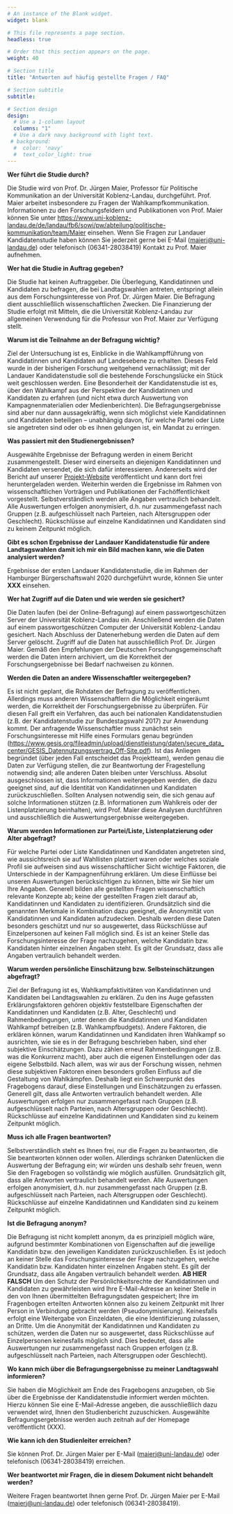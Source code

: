 ```yaml
---
# An instance of the Blank widget.
widget: blank

# This file represents a page section.
headless: true

# Order that this section appears on the page.
weight: 40

# Section title
title: "Antworten auf häufig gestellte Fragen / FAQ"

# Section subtitle
subtitle:

# Section design
design:
  # Use a 1-column layout
  columns: "1"
  # Use a dark navy background with light text.
 # background:
  #  color: 'navy'
  #  text_color_light: true
---
```


**Wer führt die Studie durch?**

Die Studie wird von Prof. Dr. Jürgen Maier, Professor für Politische Kommunikation an der Universität Koblenz-Landau, durchgeführt. Prof. Maier arbeitet insbesondere zu Fragen der Wahlkampfkommunikation. Informationen zu den Forschungsfeldern und Publikationen von Prof. Maier können Sie unter https://www.uni-koblenz-landau.de/de/landau/fb6/sowi/pw/abteilung/politische-kommunikation/team/Maier einsehen. Wenn Sie Fragen zur Landauer Kandidatenstudie haben können Sie jederzeit gerne bei E-Mail (maierj@uni-landau.de) oder telefonisch (06341-28038419) Kontakt zu Prof. Maier aufnehmen.

**Wer hat die Studie in Auftrag gegeben?**

Die Studie hat keinen Auftraggeber. Die Überlegung, Kandidatinnen und Kandidaten zu befragen, die bei Landtagswahlen antreten, entspringt allein aus dem Forschungsinteresse von Prof. Dr. Jürgen Maier. Die Befragung dient ausschließlich wissenschaftlichen Zwecken. Die Finanzierung der Studie erfolgt mit Mitteln, die die Universität Koblenz-Landau zur allgemeinen Verwendung für die Professur von Prof. Maier zur Verfügung stellt. 

**Warum ist die Teilnahme an der Befragung wichtig?**

Ziel der Untersuchung ist es, Einblicke in die Wahlkampfführung von Kandidatinnen und Kandidaten auf Landesebene zu erhalten. Dieses Feld wurde in der bisherigen Forschung weitgehend vernachlässigt; mit der Landauer Kandidatenstudie soll die bestehende Forschungslücke ein Stück weit geschlossen werden. Eine Besonderheit der Kandidatenstudie ist es, über den Wahlkampf aus der Perspektive der Kandidatinnen und Kandidaten zu erfahren (und nicht etwa durch Auswertung von Kampagnenmaterialien oder Medienberichten). Die Befragungsergebnisse sind aber nur dann aussagekräftig, wenn sich möglichst viele Kandidatinnen und Kandidaten beteiligen – unabhängig davon, für welche Partei oder Liste sie angetreten sind oder ob es ihnen gelungen ist, ein Mandat zu erringen.

**Was passiert mit den Studienergebnissen?**

Ausgewählte Ergebnisse der Befragung werden in einem Bericht zusammengestellt. Dieser wird einerseits an diejenigen Kandidatinnen und Kandidaten versendet, die sich dafür interessieren. Andererseits wird der Bericht auf unserer <a href="/ergebnisse" target="_blank">Projekt-Website</a> veröffentlicht und kann dort frei heruntergeladen werden. Weiterhin werden die Ergebnisse im Rahmen von wissenschaftlichen Vorträgen und Publikationen der Fachöffentlichkeit vorgestellt. Selbstverständlich werden alle Angaben vertraulich behandelt. Alle Auswertungen erfolgen anonymisiert, d.h. nur zusammengefasst nach Gruppen (z.B. aufgeschlüsselt nach Parteien, nach Altersgruppen oder Geschlecht). Rückschlüsse auf einzelne Kandidatinnen und Kandidaten sind zu keinem Zeitpunkt möglich.

**Gibt es schon Ergebnisse der Landauer Kandidatenstudie für andere Landtagswahlen damit ich mir ein Bild machen kann, wie die Daten analysiert werden?**

Ergebnisse der ersten Landauer Kandidatenstudie, die im Rahmen der Hamburger Bürgerschaftswahl 2020 durchgeführt wurde, können Sie unter **XXX** einsehen. 

**Wer hat Zugriff auf die Daten und wie werden sie gesichert?**

Die Daten laufen (bei der Online-Befragung) auf einem passwortgeschützen Server der Universität Koblenz-Landau ein. Anschließend werden die Daten auf einem passwortgeschützen Computer der Universität Koblenz-Landau gesichert. Nach Abschluss der Datenerhebung werden die Daten auf dem Server gelöscht. Zugriff auf die Daten hat ausschließlich Prof. Dr. Jürgen Maier. Gemäß den Empfehlungen der Deutschen Forschungsgemeinschaft werden die Daten intern archiviert, um die Korrektheit der Forschungsergebnisse bei Bedarf nachweisen zu können.

**Werden die Daten an andere Wissenschaftler weitergegeben?**

Es ist nicht geplant, die Rohdaten der Befragung zu veröffentlichen. Allerdings muss anderen Wissenschaftlern die Möglichkeit eingeräumt werden, die Korrektheit der Forschungsergebnisse zu überprüfen. Für diesen Fall greift ein Verfahren, das auch bei nationalen Kandidatenstudien (z.B. der Kandidatenstudie zur Bundestagswahl 2017) zur Anwendung kommt. Der anfragende Wissenschaftler muss zunächst sein Forschungsinteresse mit Hilfe eines Formulars genau begründen (https://www.gesis.org/fileadmin/upload/dienstleistung/daten/secure_data_center/GESIS_Datennutzungsvertrag_Off-Site.pdf). Ist das Anliegen begründet (über jeden Fall entscheidet das Projektteam), werden genau die Daten zur Verfügung stellen, die zur Beantwortung der Fragestellung notwendig sind; alle anderen Daten bleiben unter Verschluss. Absolut ausgeschlossen ist, dass Informationen weitergegeben werden, die dazu geeignet sind, auf die Identität von Kandidatinnen und Kandidaten zurückzuschließen. Sollten Analysen notwendig sein, die sich genau auf solche Informationen stützen (z.B. Informationen zum Wahlkreis oder der Listenplatzierung beinhalten), wird Prof. Maier diese Analysen durchführen und ausschließlich die Auswertungsergebnisse weitergegeben.

**Warum werden Informationen zur Partei/Liste, Listenplatzierung oder Alter abgefragt?** 

Für welche Partei oder Liste Kandidatinnen und Kandidaten angetreten sind, wie aussichtsreich sie auf Wahllisten platziert waren oder welches soziale Profil sie aufweisen sind aus wissenschaftlicher Sicht wichtige Faktoren, die Unterschiede in der Kampagnenführung erklären. Um diese Einflüsse bei unseren Auswertungen berücksichtigen zu können, bitte wir Sie hier um Ihre Angaben. Generell bilden alle gestellten Fragen wissenschaftlich relevante Konzepte ab; keine der gestellten Fragen zielt darauf ab, Kandidatinnen und Kandidaten zu identifizieren. Grundsätzlich sind die genannten Merkmale in Kombination dazu geeignet, die Anonymität von Kandidatinnen und Kandidaten aufzudecken. Deshalb werden diese Daten besonders geschützt und nur so ausgewertet, dass Rückschlüsse auf Einzelpersonen auf keinen Fall möglich sind. Es ist an keiner Stelle das Forschungsinteresse der Frage nachzugehen, welche Kandidatin bzw. Kandidaten hinter einzelnen Angaben steht. Es gilt der Grundsatz, dass alle Angaben vertraulich behandelt werden. 

**Warum werden persönliche Einschätzung bzw. Selbsteinschätzungen abgefragt?**

Ziel der Befragung ist es, Wahlkampfaktivitäten von Kandidatinnen und Kandidaten bei Landtagswahlen zu erklären. Zu den ins Auge gefassten Erklärungsfaktoren gehören objektiv feststellbare Eigenschaften der Kandidatinnen und Kandidaten (z.B. Alter, Geschlecht) und Rahmenbedingungen, unter denen die Kandidatinnen und Kandidaten Wahlkampf betreiben (z.B. Wahlkampfbudgets). Andere Faktoren, die erklären können, warum Kandidatinnen und Kandidaten ihren Wahlkampf so ausrichten, wie sie es in der Befragung beschrieben haben, sind eher subjektive Einschätzungen. Dazu zählen erneut Rahmenbedingungen (z.B. was die Konkurrenz macht), aber auch die eigenen Einstellungen oder das eigene Selbstbild. Nach allem, was wir aus der Forschung wissen, nehmen diese subjektiven Faktoren einen besonders großen Einfluss auf die Gestaltung von Wahlkämpfen. Deshalb liegt ein Schwerpunkt des Fragebogens darauf, diese Einstellungen und Einschätzungen zu erfassen. Generell gilt, dass alle Antworten vertraulich behandelt werden. Alle Auswertungen erfolgen nur zusammengefasst nach Gruppen (z.B. aufgeschlüsselt nach Parteien, nach Altersgruppen oder Geschlecht). Rückschlüsse auf einzelne Kandidatinnen und Kandidaten sind zu keinem Zeitpunkt möglich.

**Muss ich alle Fragen beantworten?**

Selbstverständlich steht es Ihnen frei, nur die Fragen zu beantworten, die Sie beantworten können oder wollen. Allerdings schränken Datenlücken die Auswertung der Befragung ein; wir würden uns deshalb sehr freuen, wenn Sie den Fragebogen so vollständig wie möglich ausfüllen. Grundsätzlich gilt, dass alle Antworten vertraulich behandelt werden. Alle Auswertungen erfolgen anonymisiert, d.h. nur zusammengefasst nach Gruppen (z.B. aufgeschlüsselt nach Parteien, nach Altersgruppen oder Geschlecht). Rückschlüsse auf einzelne Kandidatinnen und Kandidaten sind zu keinem Zeitpunkt möglich.

**Ist die Befragung anonym?**

Die Befragung ist nicht komplett anonym, da es prinzipiell möglich wäre, aufgrund bestimmter Kombinationen von Eigenschaften auf die jeweilige Kandidatin bzw. den jeweiligen Kandidaten zurückzuschließen. Es ist jedoch an keiner Stelle das Forschungsinteresse der Frage nachzugehen, welche Kandidatin bzw. Kandidaten hinter einzelnen Angaben steht. Es gilt der Grundsatz, dass alle Angaben vertraulich behandelt werden. **AB HIER FALSCH** Um den Schutz der Persönlichkeitsrechte der Kandidatinnen und Kandidaten zu gewährleisten wird Ihre E-Mail-Adresse an keiner Stelle in den von Ihnen übermittelten Befragungsdaten gespeichert; Ihre im Fragenbogen erteilten Antworten können also zu keinem Zeitpunkt mit Ihrer Person in Verbindung gebracht werden (Pseudonymisierung). Keinesfalls erfolgt eine Weitergabe von Einzeldaten, die eine Identifizierung zulassen, an Dritte. Um die Anonymität der Kandidatinnen und Kandidaten zu schützen, werden die Daten nur so ausgewertet, dass Rückschlüsse auf Einzelpersonen keinesfalls möglich sind. Dies bedeutet, dass alle Auswertungen nur zusammengefasst nach Gruppen erfolgen (z.B. aufgeschlüsselt nach Parteien, nach Altersgruppen oder Geschlecht). 

**Wo kann mich über die Befragungsergebnisse zu meiner Landtagswahl informieren?**

Sie haben die Möglichkeit am Ende des Fragebogens anzugeben, ob Sie über die Ergebnisse der Kandidatenstudie informiert werden möchten. Hierzu können Sie eine E-Mail-Adresse angeben, die ausschließlich dazu verwendet wird, Ihnen den Studienbericht zuzuschicken. Ausgewählte Befragungsergebnisse werden auch zeitnah auf der Homepage veröffentlicht (XXX).

**Wie kann ich den Studienleiter erreichen?**

Sie können Prof. Dr. Jürgen Maier per E-Mail (maierj@uni-landau.de) oder telefonisch (06341-28038419) erreichen.

**Wer beantwortet mir Fragen, die in diesem Dokument nicht behandelt werden?**

Weitere Fragen beantwortet Ihnen gerne Prof. Dr. Jürgen Maier per E-Mail (maierj@uni-landau.de) oder telefonisch (06341-28038419).
